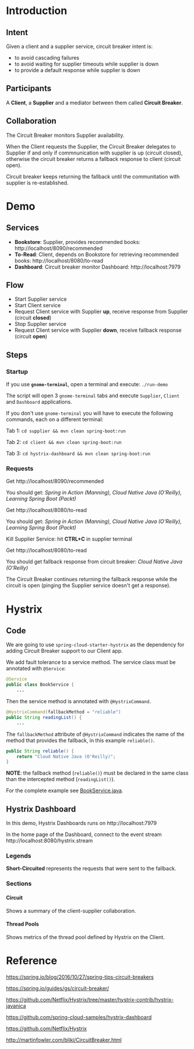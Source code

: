 # Introduction

## Intent

Given a client and a supplier service, circuit breaker intent is:

- to avoid cascading failures
- to avoid waiting for supplier timeouts while supplier is down
- to provide a default response while supplier is down

## Participants

A **Client**, a **Supplier** and a mediator between them called **Circuit Breaker**.

## Collaboration

The Circuit Breaker monitors Supplier availability.

When the Client requests the Supplier, the Circuit Breaker delegates to Supplier if and only if commnunication with supplier is up (circuit closed), otherwise the circuit breaker returns a fallback response to client (circuit open).

Circuit breaker keeps returning the fallback until the communitation with supplier is re-established.


# Demo

## Services

- **Bookstore**: Supplier, provides recommended books: http://localhost/8090/recommended
- **To-Read**: Client, depends on Bookstore for retrieving recommended books: http://localhost/8080/to-read
- **Dashboard**: Circuit breaker monitor Dashboard: http://localhost:7979

## Flow

- Start Supplier service
- Start Client service
- Request Client service with Supplier **up**, receive response from Supplier (circuit **closed**)
- Stop Supplier service
- Request Client service with Supplier **down**, receive fallback response (circuit **open**)

## Steps

### Startup

If you use **```gnome-terminal```**, open a terminal and execute: ```./run-demo```

The script will open 3 ```gnome-terminal``` tabs and execute ```Supplier```, ```Client``` and ```Dashboard``` applications.

If you don't use ```gnome-terminal``` you will have to execute the following commands, each on a different terminal:

Tab 1: ```cd supplier && mvn clean spring-boot:run```

Tab 2: ```cd client && mvn clean spring-boot:run```

Tab 3: ```cd hystrix-dashboard && mvn clean spring-boot:run```


### Requests

Get http://localhost/8090/recommended

You should get: *Spring in Action (Manning), Cloud Native Java (O'Reilly), Learning Spring Boot (Packt)*

Get http://localhost/8080/to-read

You should get: *Spring in Action (Manning), Cloud Native Java (O'Reilly), Learning Spring Boot (Packt)*

Kill Supplier Service: hit **CTRL+C** in supplier terminal

Get http://localhost/8080/to-read

You should get fallback response from circuit breaker: *Cloud Native Java (O'Reilly)*

The Circuit Breaker continues returning the fallback response while the circuit is open (pinging the Supplier service doesn't get a response).

# Hystrix

## Code

We are going to use ```spring-cloud-starter-hystrix``` as the dependency for adding Circuit Breaker support to our Client app.

We add fault tolerance to a service method. The service class must be annotated with ```@Service```:

```Java
@Service
public class BookService {
    ...
```
Then the service method is annotated with ```@HystrixCommand```.

```Java
@HystrixCommand(fallbackMethod = "reliable")
public String readingList() {
    ...
```

The ```fallbackMethod``` attribute of ```@HystrixCommand``` indicates the name of the method that provides the fallback, in this example ```reliable()```.

```Java
public String reliable() {
    return "Cloud Native Java (O'Reilly)";
}
```

**NOTE**: the fallback method (```reliable()```) must be declared in the same class than the intercepted method (```readingList()```).

For the complete example see [BookService.java](client/src/main/java/ar/com/kamikazesoftware/BookService.java).

## Hystrix Dashboard

In this demo, Hystrix Dashboards runs on http://localhost:7979

In the home page of the Dashboard, connect to the event stream http://localhost:8080/hystrix.stream

### Legends

**Short-Circuited** represents the requests that were sent to the fallback.

### Sections

#### Circuit

Shows a summary of the client-supplier collaboration.

#### Thread Pools

Shows metrics of the thread pool defined by Hystrix on the Client.


# Reference

https://spring.io/blog/2016/10/27/spring-tips-circuit-breakers

https://spring.io/guides/gs/circuit-breaker/

https://github.com/Netflix/Hystrix/tree/master/hystrix-contrib/hystrix-javanica

https://github.com/spring-cloud-samples/hystrix-dashboard

https://github.com/Netflix/Hystrix

http://martinfowler.com/bliki/CircuitBreaker.html
